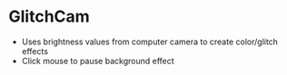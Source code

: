 # GlitchCam
* Uses brightness values from computer camera to create color/glitch effects
* Click mouse to pause background effect
